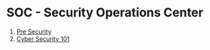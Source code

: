 # SOC - Security Operations Center

1. [Pre Security](./1_Pre_Security/)
2. [Cyber Security 101](./2_Cyber_Security_101/)